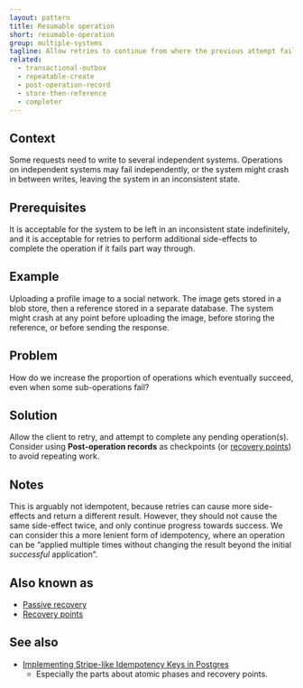 ```yaml
---
layout: pattern
title: Resumable operation
short: resumable-operation
group: multiple-systems
tagline: Allow retries to continue from where the previous attempt failed
related:
  - transactional-outbox
  - repeatable-create
  - post-operation-record
  - store-then-reference
  - completer
---
```


## Context

Some requests need to write to several independent systems. Operations on independent systems may fail independently, or the system might crash in between writes, leaving the system in an inconsistent state.

## Prerequisites

It is acceptable for the system to be left in an inconsistent state indefinitely, and it is acceptable for retries to perform additional side-effects to complete the operation if it fails part way through.

## Example

Uploading a profile image to a social network. The image gets stored in a blob store, then a reference stored in a separate database. The system might crash at any point before uploading the image, before storing the reference, or before sending the response.

## Problem

How do we increase the proportion of operations which eventually succeed, even when some sub-operations fail?

## Solution

Allow the client to retry, and attempt to complete any pending operation(s). Consider using **Post-operation records** as checkpoints (or [recovery points](https://brandur.org/idempotency-keys#recovery-points)) to avoid repeating work.

## Notes

This is arguably not idempotent, because retries can cause more side-effects and return a different result. However, they should not cause the same side-effect twice, and only continue progress towards success. We can consider this a more lenient form of idempotency, where an operation can be “applied multiple times without changing the result beyond the initial *successful* application”.

## Also known as

- [Passive recovery](https://www.lpalmieri.com/posts/idempotency/#10-3-forward-recovery)
- [Recovery points](https://brandur.org/idempotency-keys#recovery-points)

## See also

- [Implementing Stripe-like Idempotency Keys in Postgres](https://brandur.org/idempotency-keys)
  - Especially the parts about atomic phases and recovery points.
